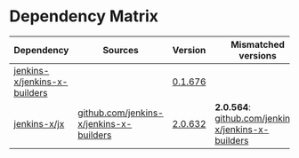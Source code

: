 # Dependency Matrix

Dependency | Sources | Version | Mismatched versions
---------- | ------- | ------- | -------------------
[jenkins-x/jenkins-x-builders](https://github.com/jenkins-x/jenkins-x-builders.git) |  | [0.1.676]() | 
[jenkins-x/jx](https://github.com/jenkins-x/jx.git) | [github.com/jenkins-x/jenkins-x-builders](https://github.com/jenkins-x/jenkins-x-builders) | [2.0.632](https://github.com/jenkins-x/jx/releases/tag/v2.0.632) | **2.0.564**: [github.com/jenkins-x/jenkins-x-builders](https://github.com/jenkins-x/jenkins-x-builders)
